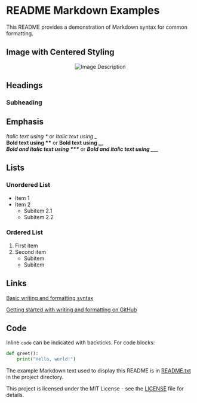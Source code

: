 # README Markdown Examples

This README provides a demonstration of Markdown syntax for common formatting.

## Image with Centered Styling
<p align="center">
  <img src="path_to_your_image.jpg" alt="Image Description">
</p>

## Headings

### Subheading

## Emphasis

*Italic text using \** or _Italic text using \__  
**Bold text using \*\*** or __Bold text using \_\___  
***Bold and italic text using \*\*\**** or ___Bold and italic text using \_\_\____

## Lists

### Unordered List
- Item 1
- Item 2
  - Subitem 2.1
  - Subitem 2.2

### Ordered List
1. First item
2. Second item
   - Subitem
   - Subitem

## Links

[Basic writing and formatting syntax](https://docs.github.com/en/get-started/writing-on-github/getting-started-with-writing-and-formatting-on-github/basic-writing-and-formatting-syntax)  

[Getting started with writing and formatting on GitHub](https://docs.github.com/en/get-started/writing-on-github/getting-started-with-writing-and-formatting-on-github)

## Code

Inline `code` can be indicated with backticks. For code blocks:

```python
def greet():
    print("Hello, world!")
```

The example Markdown text used to display this README is in [README.txt](README.txt) in the project directory.

This project is licensed under the MIT License - see the [LICENSE](LICENSE) file for details.
